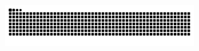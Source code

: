 
<!--
**59-lmq/59-lmq** is a ✨ _special_ ✨ repository because its `README.md` (this file) appears on your GitHub profile.

Here are some ideas to get you started:

- 🔭 I’m currently working on ...
- 🌱 I’m currently learning ...
- 👯 I’m looking to collaborate on ...
- 🤔 I’m looking for help with ...
- 💬 Ask me about ...
- 📫 How to reach me: ...
- 😄 Pronouns: ...
- ⚡ Fun fact: ...
-->

<picture>
  <source media="(prefers-color-scheme: dark)" srcset="https//raw.githubusercontent.com/59-lmq/59-lmq/output/github-contribution-grid-snake-dark.svg">
  <source media="(prefers-color-scheme: light)" srcset="https//raw.githubusercontent.com/59-lmq/59-lmq/output/github-contribution-grid-snake.svg">
  <img alt="github contribution grid snake animation" src="https://raw.githubusercontent.com/59-lmq/59-lmq/output/github-contribution-grid-snake.svg">
</picture>
